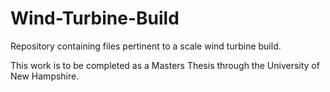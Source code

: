 # Wind-Turbine-Build
Repository containing files pertinent to a scale wind turbine build. 


This work is to be completed as a Masters Thesis through the University of New Hampshire. 
